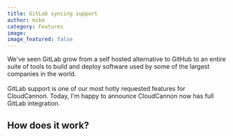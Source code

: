 ```yaml
---
title: GitLab syncing support
author: mike
category: Features
image:
image_featured: false
---
```


We've seen GitLab grow from a self hosted alternative to GitHub to an entire suite of tools to build and deploy software used by some of the largest companies in the world.<br><br>GitLab support is one of our most hotly requested features for CloudCannon. Today, I'm happy to announce CloudCannon now has full GitLab integration.

## How does it work?

&nbsp;